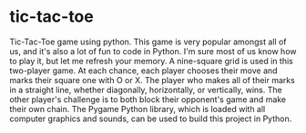 # tic-tac-toe
Tic-Tac-Toe game using python.
This game is very popular amongst all of us, and it's also a lot of fun to code in Python. I'm sure most of us know how to play it, but let me refresh your memory.
A nine-square grid is used in this two-player game. At each chance, each player chooses their move and marks their square one with O or X. The player who makes all of their marks in a straight line, whether diagonally, horizontally, or vertically, wins. The other player's challenge is to both block their opponent's game and make their own chain.
The Pygame Python library, which is loaded with all computer graphics and sounds, can be used to build this project in Python.

